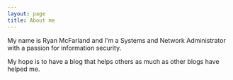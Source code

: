 ```yaml
---
layout: page
title: About me
---
```


My name is Ryan McFarland and I'm a Systems and Network Administrator with a passion for information security.

My hope is to have a blog that helps others as much as other blogs have helped me. 